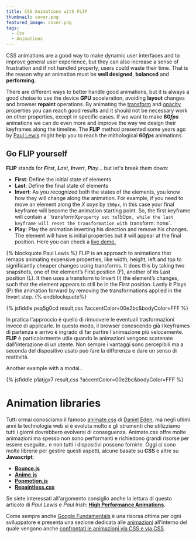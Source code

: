 ```yaml
---
title: CSS Animations with FLIP
thumbnail: cover.png
featured_image: cover.png
tags:
  - Css
  - Animations
---
```


CSS animations are a good way to make dynamic user interfaces and to improve general user experience, but they can also increase a sense of frustration and if not handled properly, users could waste their time. That is the reason why an animation must be **well designed**, **balanced** and **performing**.


There are different ways to better handle good animations, but it is always a good choise to use the device **GPU** acceleration, avoiding **layout** changes and browser **repaint** operations. By animating the [transform](https://csstriggers.com/transform) and [opacity](https://csstriggers.com/opacity) properties you can reach good results and it should not be necessary work on other properties, except in specific cases. If we want to make **60*fps*** animations we can do even more and improve the way we design their keyframes along the timeline. The **FLIP** method presented some years ago by [Paul Lewis](https://aerotwist.com/) might help you to reach the mithological **60*fps*** animations.

## Go FLIP yourself

**FLIP** stands for _**F**irst_, _**L**ast_, _**I**nvert_, _**P**lay_... but let's break them down:

- **First**: Define the initial state of elements
- **Last**: Define the final state of elements
- **Invert**: As you recognized both the states of the elements, you know how they will change along the animation. For example, if you need to move an element along the *X axys* by `150px`, in this case your final keyframe will become the animation starting point. So, the first keyframe will contain a ``transformX` property set to `150px`, while the last keyframe will reset the transformation with `transform: none`.
- **Play**: Play the animation inverting his direction and remove his changes. The element will have is initial properties but it will appear at the final position. Here you can check a [live demo.](https://jsfiddle.net/equinusocio/psq5g0cd/)

{% blockquote Paul Lewis %}
  FLIP is an approach to animations that remaps animating expensive properties, like width, height, left and top to significantly cheaper changes using transforms. It does this by taking two snapshots, one of the element’s First position (F), another of its Last position (L). It then uses a transform to Invert (I) the element’s changes, such that the element appears to still be in the First position. Lastly it Plays (P) the animation forward by removing the transformations applied in the Invert step.
{% endblockquote%}

{% jsfiddle psq5g0cd result,css ?accentColor=00e2bc&bodyColor=FFF %}

In pratica l'approccio è quello di rimuovere le eventuali trasformazioni invece di applicarle. In questo modo, il browser conoscendo già i keyframes di partenza e arrivo è ingrado di far partire l'animazione più velocemente. **FLIP** è particolarmente utile quando le animazioni vengono scatenate dall'interazione di un utente. Non sempre i vantaggi sono percepibili ma a seconda del dispositivo usato può fare la differenza e dare un senso di reattività.

Another example with a modal..

{% jsfiddle p1atjgx7 result,css ?accentColor=00e2bc&bodyColor=FFF %}

# Animation libraries

Tutti ormai conosciamo il famoso [animate.css](https://daneden.github.io/animate.css/) di [Daniel Eden](https://daneden.me/), ma negli ultimi anni la technologia web si è evoluta molto e gli strumenti che utilizziamo tutti i giorni dovrebbero evolversi di conseguenza. Animate.css offre molte animazioni ma spesso non sono performanti e richiedono grandi risorse per essere eseguite.. e non tutti i dispositivi possono fornirle. Oggi ci sono molte librerie per gestire questi aspetti, alcune basate su **CSS** e altre su **Javascript**:

- [**Bounce.js**](http://bouncejs.com/)
- [**Anime.js**](http://animejs.com/)
- [**Popmotion.js**](https://popmotion.io/pure/)
- [**Repaintless.css**](http://szynszyliszys.github.io/repaintless/)

Se siete interessati all'argomento consiglio anche la lettura di questo articolo di *Paul Lewis* e *Paul Irish*: **[High Performance Animations](https://www.html5rocks.com/en/tutorials/speed/high-performance-animations/).**

Come sempre anche [Google Fundamentals](https://developers.google.com/web/fundamentals) è una risorsa ottima per ogni sviluppatore e presenta una sezione dedicata alle [animazioni](https://developers.google.com/web/fundamentals/design-and-ux/animations) all'interno del quale vengono anche [confrontati le animazioni via CSS e via CSS](https://developers.google.com/web/fundamentals/design-and-ux/animations/css-vs-javascript).

